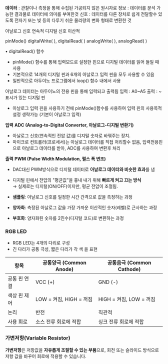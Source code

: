 **데이터** : 관찰이나 측정을 통해 수집된 가공되지 않은 원시자료
정보 : 데이터를 분석 가능한 결과물로 데이터에 의미를 부여한것
신호 : 데이터를 다른 장치로 쉽게 전달할수 있도록 전자기 또는 빛 등의 다루기 쉬운 물리량의 변화 형태로 변환한 것

아날로그 신호  연속적
디지털    신호   이산적

pinMode()
digitalWrite( ), digitalRead( )
analogWrite( ), analogRead( )

• digitalRead() 함수
-  pinMode() 함수를 통해 입력모드로 설정한 핀으로 디지털 데이터를 읽어 들일 때 사용
-  기본적으로 14개의 디지털 핀과 6개의 아날로그 입력 핀을 모두 사용할 수 있음
-  일반적으로 아두이노 프로그램에서 loop() 함수 내에서 사용

아날로그 데이터는 아두이노의 전용 핀을 통해 입력되고 출력됨
입력 : A0~A5
출력 : ~ 표시가 있는 디지털 핀
- 아날로그 입력 핀을 사용하기 전에 pinMode()함수를 사용하여 입력 핀의 사용목적 설정 생략가능 (기본이 아날로그 입력)

**입력**
**ADC (Analog-to-Digital Converter, 아날로그-디지털 변환기)**
- 아날로그 신호(연속적인 전압 값)를 디지털 숫자로 바꿔주는 장치.
- 마이크로 컨트롤러(프로세서)는 아날로그 데이터를 직접 처리할수 없음, 입력전용핀 으로 아날로그 데이터를 받아, ADC를 사용하여 변환후 처리

**출력**
**PWM (Pulse Width Modulation, 펄스 폭 변조)**
- DAC대신 PWM방식으로 디지털 데이터로 **아날로그 데이터와 비슷한 효과**를 냄
- 디지털 핀에서 전압의 "평균값"을 흉내 내기 위해 **빠르게 켜고 끄는 방식**  
→ 실제로는 디지털(ON/OFF)이지만, 평균 전압이 조절됨.


- **샘플링**: 아날로그 신호를 일정한 시간 간격으로 값을 측정하는 과정
    
- **양자화**: 측정된 아날로그 값을 가장 가까운 이산적인 숫자(레벨)로 근사하는 과정
    
- **부호화**: 양자화된 숫자를 2진수(디지털 코드)로 변환하는 과정

### RGB LED
- RGB LED는 4개의 다리로 구성
- 긴 다리가 공통 극성, 짧은 다리가 각 색 을 표현

|항목|공통양극 (Common Anode)|공통음극 (Common Cathode)|
|---|---|---|
|공통 핀 연결|VCC (+)|GND (-)|
|색상 핀 제어|LOW = 켜짐, HIGH = 꺼짐|HIGH = 켜짐, LOW = 꺼짐|
|논리|반전|직관적|
|사용 회로|소스 전류 회로에 적합|싱크 전류 회로에 적합|

### 가변저항(Variable Resistor)

**가변저항**은 저항값을 **자유롭게 조절할 수 있는 부품**으로, 회전 또는 슬라이드 방식으로 저항 값을 바꾸어 회로에 적용할 수 있습니다.
